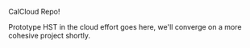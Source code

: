 CalCloud Repo!

Prototype HST in the cloud effort goes here, we'll converge on a more cohesive project shortly.
